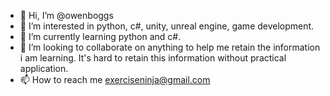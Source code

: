 - 👋 Hi, I’m @owenboggs
- 👀 I’m interested in python, c#, unity, unreal engine, game development.
- 🌱 I’m currently learning python and c#.
- 💞️ I’m looking to collaborate on anything to help me retain the information i am learning. It's hard to retain this information without practical application.
- 📫 How to reach me exerciseninja@gmail.com

<!---
owenboggs/owenboggs is a ✨ special ✨ repository because its `README.md` (this file) appears on your GitHub profile.
You can click the Preview link to take a look at your changes.
--->
